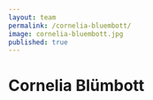 ```yaml
---
layout: team
permalink: /cornelia-bluembott/
image: cornelia-bluembott.jpg
published: true
---
```


# Cornelia Blümbott
<!-- 
## Abschlüsse

| **1985** &nbsp;&nbsp;&nbsp;&nbsp;&nbsp; | Kindergärtnerin |
| **1993** | Staatlich anerkannte Erzieherin |
| **2001** | Logopädin |

## beruflicher Werdegang

| **1982-85** &nbsp;&nbsp;&nbsp;&nbsp;&nbsp; | Ausbildung zur Kindergärtnerin in Dresden |
| **1985-93** | Kindergärtnerin/Erzieherin in Kindergärten und Grundschulen der Stadt Heidenau |
| **1998-01** | Ausbildung zur Logopädin in Kreischa |
| **2001-04** | Logopädin im Universitätsklinikum Dresden (Diagnostik, Therapie und Beratung von Patienten mit Cochlea Implantat und Arbeit im ambulanten Bereich) angestellte Logopädin in Heidenau (Therapie von Erwachsenen und Kindern) |

## Weiterbildungen

| **2003-04** &nbsp;&nbsp;&nbsp;&nbsp;&nbsp; | Angewandte Diagnostik und Therapie der Dysphagie |
| **2007** | Diagnostische Erfassung von Sprachleistungen mit aktuellen diagnostischen Verfahren |
| **2009** | Late Talker |
| **2009-10** | Manuelle Fascilitation |
| **2010** | Differenzialdiagnostik, Sprachtherapie und Elternberatung bei mehrsprachigen Kindern |
| **2011** | Das Cochlea Implantat (CI) in der logopädsichen Praxis |
| **2011** | Sprachentwicklungsstörungen |
| **2012** | Dysgrammatismus- Diagnostik und Therapie von grammatischen Störungen bei Kindern|
| **2012** | Stimme |
| **2013** | Funktionale Stimmtherapie nach der Lichtenberger Methode |
| **2014** | Sprachrhythmus, Genus &Orthographie nach Dr. Zvi Penner |
| **2014** | Spracherwerbsstörungen Dr. Barbara Zollinger |
| **2015** | Nahrungsaufnahme im Kindesalter |
| **2016** | Down- Syndrom- Kinder beim Spracherwerb unterstützen |
| **2017** | Demenz | -->